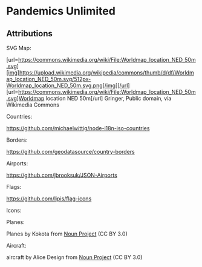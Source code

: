 # Pandemics Unlimited

## Attributions

SVG Map:

[url=https://commons.wikimedia.org/wiki/File:Worldmap_location_NED_50m.svg][img]https://upload.wikimedia.org/wikipedia/commons/thumb/d/df/Worldmap_location_NED_50m.svg/512px-Worldmap_location_NED_50m.svg.png[/img][/url]
[url=https://commons.wikimedia.org/wiki/File:Worldmap_location_NED_50m.svg]Worldmap location NED 50m[/url]
Gringer, Public domain, via Wikimedia Commons

Countries:

https://github.com/michaelwittig/node-i18n-iso-countries

Borders:

https://github.com/geodatasource/country-borders

Airports:

https://github.com/jbrooksuk/JSON-Airports

Flags:

https://github.com/lipis/flag-icons

Icons:

Planes:

Planes by Kokota from <a href="https://thenounproject.com/browse/icons/term/planes/" target="_blank" title="Planes Icons">Noun Project</a> (CC BY 3.0)

Aircraft:

aircraft by Alice Design from <a href="https://thenounproject.com/browse/icons/term/aircraft/" target="_blank" title="aircraft Icons">Noun Project</a> (CC BY 3.0)
